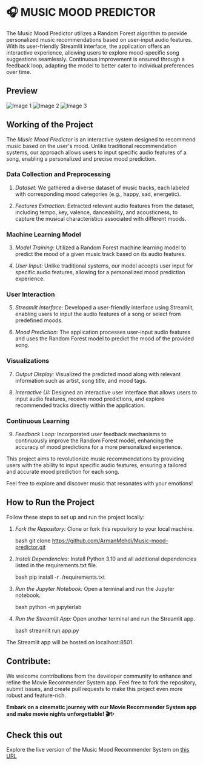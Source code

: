 # 🎧 MUSIC MOOD PREDICTOR

The Music Mood Predictor utilizes a Random Forest algorithm to provide personalized music recommendations based on user-input audio features. With its user-friendly Streamlit interface, the application offers an interactive experience, allowing users to explore mood-specific song suggestions seamlessly. Continuous improvement is ensured through a feedback loop, adapting the model to better cater to individual preferences over time.

## Preview

![Image 1](image1.png)
![Image 2](image2.png)
![Image 3](image3.png)


## Working of the Project

The *Music Mood Predictor* is an interactive system designed to recommend music based on the user's mood. Unlike traditional recommendation systems, our approach allows users to input specific audio features of a song, enabling a personalized and precise mood prediction.

### Data Collection and Preprocessing

1. *Dataset:* We gathered a diverse dataset of music tracks, each labeled with corresponding mood categories (e.g., happy, sad, energetic).

2. *Features Extraction:* Extracted relevant audio features from the dataset, including tempo, key, valence, danceability, and acousticness, to capture the musical characteristics associated with different moods.

### Machine Learning Model

3. *Model Training:* Utilized a Random Forest machine learning model to predict the mood of a given music track based on its audio features.

4. *User Input:* Unlike traditional systems, our model accepts user input for specific audio features, allowing for a personalized mood prediction experience.

### User Interaction

5. *Streamlit Interface:* Developed a user-friendly interface using Streamlit, enabling users to input the audio features of a song or select from predefined moods.

6. *Mood Prediction:* The application processes user-input audio features and uses the Random Forest model to predict the mood of the provided song.

### Visualizations

7. *Output Display:* Visualized the predicted mood along with relevant information such as artist, song title, and mood tags.

8. *Interactive UI:* Designed an interactive user interface that allows users to input audio features, receive mood predictions, and explore recommended tracks directly within the application.

### Continuous Learning

9. *Feedback Loop:* Incorporated user feedback mechanisms to continuously improve the Random Forest model, enhancing the accuracy of mood predictions for a more personalized experience.

This project aims to revolutionize music recommendations by providing users with the ability to input specific audio features, ensuring a tailored and accurate mood prediction for each song.

Feel free to explore and discover music that resonates with your emotions!


## How to Run the Project

Follow these steps to set up and run the project locally:

1. *Fork the Repository:*
   Clone or fork this repository to your local machine.

    bash
    git clone https://github.com/ArmanMehdi/Music-mood-predictor.git 
    

2. *Install Dependencies:*
   Install Python 3.10 and all additional dependencies listed in the requirements.txt file.

    bash
    pip install -r ./requirements.txt
    

3. *Run the Jupyter Notebook:*
   Open a terminal and run the Jupyter notebook.

    bash
    python -m jupyterlab
    

4. *Run the Streamlit App:*
   Open another terminal and run the Streamlit app.

    bash
    streamlit run app.py
    
  The Streamlit app will be hosted on localhost:8501.


## Contribute:

We welcome contributions from the developer community to enhance and refine the Movie Recommender System app. Feel free to fork the repository, submit issues, and create pull requests to make this project even more robust and feature-rich.

<b>Embark on a cinematic journey with our Movie Recommender System app and make movie nights unforgettable! 🎬✨</b>

## Check this out

Explore the live version of the Music Mood Recommender System on [this URL](https://spotifysystem.azurewebsites.net/)
